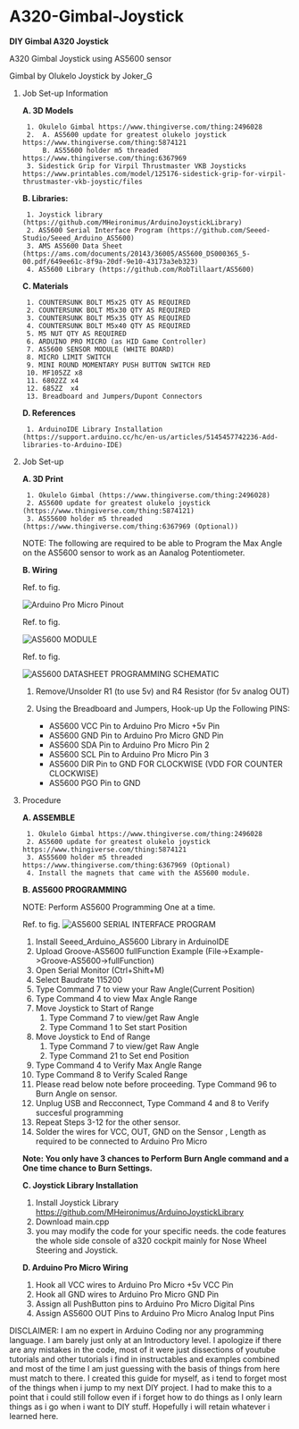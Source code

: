 # A320-Gimbal-Joystick
**DIY Gimbal A320 Joystick**

A320 Gimbal Joystick using AS5600 sensor

Gimbal by Olukelo
Joystick by Joker_G

1. Job Set-up Information
    

    **A. 3D Models**

        1. Okulelo Gimbal https://www.thingiverse.com/thing:2496028
        2.  A. AS5600 update for greatest olukelo joystick https://www.thingiverse.com/thing:5874121
            B. AS55600 holder m5 threaded https://www.thingiverse.com/thing:6367969
        3. Sidestick Grip for Virpil Thrustmaster VKB Joysticks https://www.printables.com/model/125176-sidestick-grip-for-virpil-thrustmaster-vkb-joystic/files

    **B. Libraries:**

        1. Joystick library (https://github.com/MHeironimus/ArduinoJoystickLibrary)
        2. AS5600 Serial Interface Program (https://github.com/Seeed-Studio/Seeed_Arduino_AS5600)
        3. AMS AS5600 Data Sheet (https://ams.com/documents/20143/36005/AS5600_DS000365_5-00.pdf/649ee61c-8f9a-20df-9e10-43173a3eb323)
        4. AS5600 Library (https://github.com/RobTillaart/AS5600)

    

    **C. Materials**

        1. COUNTERSUNK BOLT M5x25 QTY AS REQUIRED
        2. COUNTERSUNK BOLT M5x30 QTY AS REQUIRED
        3. COUNTERSUNK BOLT M5x35 QTY AS REQUIRED
        4. COUNTERSUNK BOLT M5x40 QTY AS REQUIRED
        5. M5 NUT QTY AS REQUIRED
        6. ARDUINO PRO MICRO (as HID Game Controller)
        7. AS5600 SENSOR MODULE (WHITE BOARD)
        8. MICRO LIMIT SWITCH
        9. MINI ROUND MOMENTARY PUSH BUTTON SWITCH RED
        10. MF105ZZ x8
        11. 6802ZZ x4
        12. 685ZZ  x4
        13. Breadboard and Jumpers/Dupont Connectors

    **D. References**

        1. ArduinoIDE Library Installation (https://support.arduino.cc/hc/en-us/articles/5145457742236-Add-libraries-to-Arduino-IDE)
2. Job Set-up

    **A. 3D Print**

        1. Okulelo Gimbal (https://www.thingiverse.com/thing:2496028)
        2. AS5600 update for greatest olukelo joystick (https://www.thingiverse.com/thing:5874121)
        3. AS55600 holder m5 threaded (https://www.thingiverse.com/thing:6367969 (Optional))
        

    NOTE: The following are required to be able to Program the Max Angle on the AS5600 sensor to work as an Aanalog Potentiometer.

    **B. Wiring** 
    
    Ref. to fig. 
    
    ![Arduino Pro Micro Pinout](image.png)


    Ref. to fig. 
    
    ![AS5600 MODULE](image-2.png)


    Ref. to fig. 
    
    ![AS5600 DATASHEET PROGRAMMING SCHEMATIC](image-3.png)

    
    1. Remove/Unsolder R1 (to use 5v) and R4 Resistor (for 5v analog OUT)
    2. Using the Breadboard and Jumpers, Hook-up Up the Following PINS:

        - AS5600 VCC Pin to Arduino Pro Micro +5v Pin
        - AS5600 GND Pin to Arduino Pro Micro GND Pin
        - AS5600 SDA Pin to Arduino Pro Micro Pin 2 
        - AS5600 SCL Pin to Arduino Pro Micro Pin 3
        - AS5600 DIR Pin to GND FOR CLOCKWISE (VDD FOR COUNTER CLOCKWISE)
        - AS5600 PGO Pin to GND


3. Procedure

    **A. ASSEMBLE**

        1. Okulelo Gimbal https://www.thingiverse.com/thing:2496028
        2. AS5600 update for greatest olukelo joystick https://www.thingiverse.com/thing:5874121
        3. AS55600 holder m5 threaded https://www.thingiverse.com/thing:6367969 (Optional)
        4. Install the magnets that came with the AS5600 module.

    **B. AS5600 PROGRAMMING**

    NOTE: Perform AS5600 Programming One at a time.

    Ref. to fig. ![AS5600 SERIAL INTERFACE PROGRAM](image-1.png)

    1. Install Seeed_Arduino_AS5600 Library in ArduinoIDE
    2. Upload Groove-AS5600 fullFunction Example (File->Example->Groove-AS5600->fullFunction)      
    3. Open Serial Monitor (Ctrl+Shift+M)
    4. Select Baudrate 115200
    5. Type Command 7 to view your Raw Angle(Current Position)
    6. Type Command 4 to view Max Angle Range
    7. Move Joystick to Start of Range
        1. Type Command 7 to view/get Raw Angle 
        2. Type Command 1 to Set start Position
    8. Move Joystick to End of Range
        1. Type Command 7 to view/get Raw Angle 
        2. Type Command 21 to Set end Position
    9. Type Command 4 to Verify Max Angle Range
    10. Type Command 8 to Verify Scaled Range   
    11. Please read below note before proceeding. Type Command 96 to Burn Angle on sensor.
    12. Unplug USB and Recconnect, Type Command 4 and 8 to Verify succesful programming
    13. Repeat Steps 3-12 for the other sensor.
    14. Solder the wires for VCC, OUT, GND on the Sensor , Length as required to be connected to Arduino Pro Micro

    **Note: You only have 3 chances to Perform Burn Angle command and a One time chance to Burn Settings.**

    **C. Joystick Library Installation**

    1. Install Joystick Library https://github.com/MHeironimus/ArduinoJoystickLibrary
    2. Download main.cpp
    3. you may modify the code for your specific needs. the code features the whole side console of a320 cockpit mainly for Nose Wheel Steering and Joystick.

    **D. Arduino Pro Micro Wiring**
    
    1. Hook all VCC wires to Arduino Pro Micro +5v VCC Pin
    2. Hook all GND wires to Arduino Pro Micro GND Pin
    3. Assign all PushButton pins to Arduino Pro Micro Digital Pins 
    4. Assign AS5600 OUT Pins to Arduino Pro Micro Analog Input Pins

DISCLAIMER: I am no expert in Arduino Coding nor any programming language. I am barely just only at an Introductory level. I apologize if there are any mistakes in the code, most of it were just dissections of youtube tutorials and other tutorials i find in instructables and examples combined and most of the time I am just guessing with the basis of things from here must match to there.
I created this guide for myself, as i tend to forget most of the things when i jump to my next DIY project. I had to make this to a point that i could still follow even if i forget how to do things as I only learn things as i go when i want to DIY stuff. Hopefully i will retain whatever i learned here.
